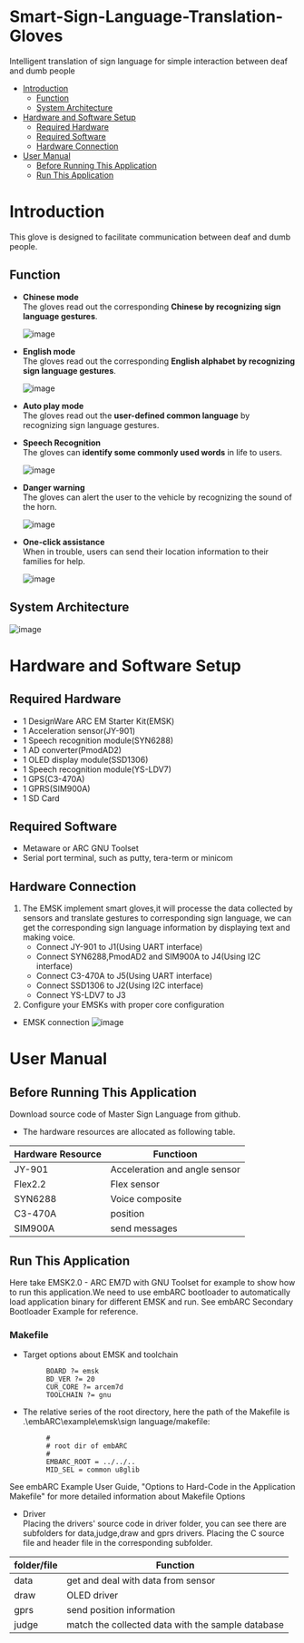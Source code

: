 # Smart-Sign-Language-Translation-Gloves
Intelligent translation of sign language for simple interaction between deaf and dumb people


<!-- markdown-toc start - Don't edit this section. Run M-x markdown-toc-refresh-toc -->
- [Introduction](#introduction)
    - [Function](#function)
    - [System Architecture](#system-architecture)
- [Hardware and Software Setup](#hardware-and-software-setup)
    - [Required Hardware](#required-hardware)
    - [Required Software](#required-software)
    - [Hardware Connection](#hardware-connection)
- [User Manual](#user-manual)
    - [Before Running This Application](#before-running-this-application)
    - [Run This Application](#run-this-application)
 <!-- markdown-toc end -->

# Introduction
This glove is designed to facilitate communication between deaf and dumb people.
## Function
   - **Chinese mode**<br/>
     The gloves read out the corresponding **Chinese by recognizing sign language gestures**.
     
      ![image](https://github.com/mk997630105/Smart-Sign-Language-Translation-Gloves/blob/master/hello3.gif)
   - **English mode**<br/>
     The gloves read out the corresponding **English alphabet by recognizing sign language gestures**.
     
      ![image](https://github.com/mk997630105/Smart-Sign-Language-Translation-Gloves/blob/master/C(4).gif)
   - **Auto play mode**<br/>
     The gloves read out the **user-defined common language** by recognizing sign language gestures.
   - **Speech Recognition**<br/>
     The gloves can **identify some commonly used words** in life to users.
     
     ![image](https://github.com/mk997630105/Smart-Sign-Language-Translation-Gloves/blob/master/age.gif)
   - **Danger warning**<br/>
     The gloves can alert the user to the vehicle by recognizing the sound of the horn.
     
      ![image](https://github.com/mk997630105/Smart-Sign-Language-Translation-Gloves/blob/master/clump12.gif)
   - **One-click assistance**<br/>
     When in trouble, users can send their location information to their families for help.
     
      ![image](https://github.com/mk997630105/Smart-Sign-Language-Translation-Gloves/blob/master/one.gif)
## System Architecture
   ![image](https://github.com/mk997630105/Smart-Sign-Language-Translation-Gloves/blob/master/picture/Architecture.PNG)
# Hardware and Software Setup
## Required Hardware   
   - 1 DesignWare ARC EM Starter Kit(EMSK)
   - 1 Acceleration sensor(JY-901)
   - 1 Speech recognition module(SYN6288)
   - 1 AD converter(PmodAD2)
   - 1 OLED display module(SSD1306)
   - 1 Speech recognition module(YS-LDV7)
   - 1 GPS(C3-470A)
   - 1 GPRS(SIM900A)
   - 1 SD Card
   
## Required Software
   - Metaware or ARC GNU Toolset
   - Serial port terminal, such as putty, tera-term or minicom

## Hardware Connection
   1. The EMSK implement smart gloves,it will processe the data collected by sensors and translate gestures to corresponding sign language, we can get the corresponding sign language information by displaying text and making voice.
      - Connect JY-901 to J1(Using UART interface)
      - Connect SYN6288,PmodAD2 and SIM900A to J4(Using I2C interface)
      - Connect C3-470A to J5(Using UART interface)
      - Connect SSD1306 to J2(Using I2C interface)
      - Connect YS-LDV7 to J3
   2. Configure your EMSKs with proper core configuration
   - EMSK connection
   ![image](https://github.com/mk997630105/Smart-Sign-Language-Translation-Gloves/blob/master/picture/connection.jpg)
   
# User Manual
## Before Running This Application
  Download source code of Master Sign Language from github.
  - The hardware resources are allocated as following table.
  
| Hardware Resource  | Functioon                      |
| ------------------ | -----------------------------  |
| JY-901             | Acceleration and angle sensor  |
| Flex2.2            | Flex sensor                    |
| SYN6288            | Voice composite                |
| C3-470A            | position                       |
| SIM900A            | send messages                  |
  
## Run This Application
  Here take EMSK2.0 - ARC EM7D with GNU Toolset for example to show how to run this application.We need to use embARC bootloader to automatically load application binary for different EMSK and run. See embARC Secondary Bootloader Example for reference.
### Makefile
   - Target options about EMSK and toolchain

```
         BOARD ?= emsk
         BD_VER ?= 20
         CUR_CORE ?= arcem7d
         TOOLCHAIN ?= gnu
```
   - The relative series of the root directory, here the path of the Makefile is .\embARC\example\emsk\sign language/makefile:
```
         #
         # root dir of embARC
         #
         EMBARC_ROOT = ../../..
         MID_SEL = common u8glib
```  
  See embARC Example User Guide, "Options to Hard-Code in the Application Makefile" for more detailed information about Makefile Options
  
  - Driver<br/>
  Placing the drivers' source code in driver folder, you can see there are subfolders for data,judge,draw and gprs drivers. Placing the C source file and header file in the corresponding subfolder.

| folder/file      | Function                                           |
| ---------------- | -------------------------------------------------  |
| data             | get and deal with data from sensor                 |
| draw             | OLED driver                                        |
| gprs             | send position information                          |
| judge            | match the collected data with the sample database  |

